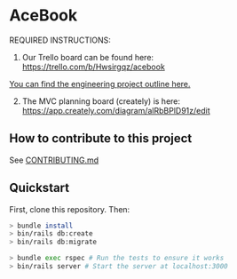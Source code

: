 # AceBook

REQUIRED INSTRUCTIONS:

1. Our Trello board can be found here: https://trello.com/b/Hwsirgqz/acebook

[You can find the engineering project outline here.](https://github.com/makersacademy/course/tree/master/engineering_projects/rails)

2. The MVC planning board (creately) is here: https://app.creately.com/diagram/alRbBPlD91z/edit

## How to contribute to this project
See [CONTRIBUTING.md](CONTRIBUTING.md)

## Quickstart

First, clone this repository. Then:

```bash
> bundle install
> bin/rails db:create
> bin/rails db:migrate

> bundle exec rspec # Run the tests to ensure it works
> bin/rails server # Start the server at localhost:3000
```
